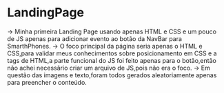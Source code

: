 # LandingPage

-> Minha primeira Landing Page usando apenas HTML e CSS e um pouco de JS apenas para adicionar evento ao botão da NavBar para SmarthPhones.
-> O foco principal da página seria apenas o HTML e CSS,para validar meus conhecimentos sobre posicionamento em CSS e a tags de HTML,a parte funcional do JS foi
feito apenas para o botão,então não achei necessãrio criar um arquivo de JS,pois não era o foco.
-> Em questão das imagens e texto,foram todos gerados aleatoriamente apenas para preencher o conteúdo.
